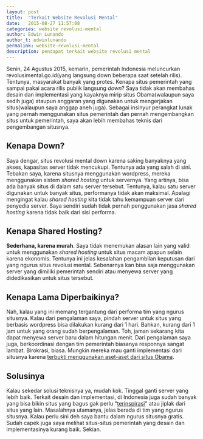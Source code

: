 ```yaml
---
layout: post
title:  "Terkait Website Revolusi Mental"
date:   2015-08-27 11:57:08
categories: website revolusi-mental
author: Edwin Lunando
author_t: edwinlunando
permalink: website-revolusi-mental
description: pendapat terkait website revolusi mental
---
```


Senin, 24 Agustus 2015, kemarin, pemerintah Indonesia meluncurkan revolusimental.go.id(yang langsung down beberapa saat setelah rilis). Tentunya, masyarakat banyak yang protes. Kenapa situs pemerintah yang sampai pakai acara rilis publik langsung *down*? Saya tidak akan membahas desain dan implementasi yang kayaknya mirip situs Obama(walaupun saya sedih juga) ataupun anggaran yang digunakan untuk mengerjakan situs(walaupun saya anggap aneh juga). Sebagai insinyur perangkat lunak yang pernah menggunakan situs pemerintah dan pernah mengembangkan situs untuk pemerintah, saya akan lebih membahas teknis dari pengembangan situsnya.

## Kenapa Down?

Saya dengar, situs revolusi mental down karena saking banyaknya yang akses, kapasitas server tidak mencukupi. Tentunya ada yang salah di sini. Tebakan saya, karena situsnya menggunakan wordpress, mereka menggunakan sistem *shared hosting* untuk servernya. Yang artinya, bisa ada banyak situs di dalam satu server tersebut. Tentunya, kalau satu server digunakan untuk banyak situs, performanya tidak akan maksimal. Apalagi mengingat kalau *shared hosting* kita tidak tahu kemampuan server dari penyedia server. Saya sendiri sudah tidak pernah penggunakan jasa *shared hosting* karena tidak baik dari sisi performa.

## Kenapa Shared Hosting?

**Sederhana, karena murah**. Saya tidak menemukan alasan lain yang valid untuk menggunakan *shared hosting* untuk situs macam apapun selain karena ekonomis. Tentunya ini jelas kesalahan pengambilan keputusan dari yang ngurus situs revolusi mental. Sebenarnya kan bisa saja menggunakan server yang dimiliki pemerintah sendiri atau menyewa server yang didedikasikan untuk situs tersebut.

## Kenapa Lama Diperbaikinya?

Nah, kalau yang ini memang tergantung dari performa tim yang ngurus situsnya. Kalau dari pengalaman saya, pindah server untuk situs yang berbasis wordpress bisa dilakukan kurang dari 1 hari. Bahkan, kurang dari 1 jam untuk yang orang sudah berpengalaman. Toh, jaman sekarang kita dapat menyewa server baru dalam hitungan menit. Dari pengalaman saya juga, berkoordinasi dengan tim pemerintah biasanya responnya sangat lambat. Birokrasi, biasa. Mungkin mereka mau ganti implementasi dari situsnya karena [terbukti menggunakan aset-aset dari situs Obama][0].

## Solusinya

Kalau sekedar solusi teknisnya ya, mudah kok. Tinggal ganti server yang lebih baik. Terkait desain dan implementasi, di Indonesia juga sudah banyak yang bisa bikin situs yang bagus gak perlu "[terinspirasi][1]" atau jiplak dari situs yang lain. Masalahnya utamanya, jelas berada di tim yang ngurus situsnya. Kalau perlu sini deh saya bantu dalam ngurus situsnya gratis. Sudah capek juga saya melihat situs-situs pemerintah yang desain dan implementasinya kurang baik. Sekian.

[0]:    http://www.kompasiana.com/imgos/situs-revolusi-mental-jiplak-situs-barack-obama_55dcf40c2f93737b081f83c6
[1]:    http://nasional.kompas.com/read/2015/08/26/15405201/Situs.Web.Revolusi.Mental.Diakui.Terinspirasi.Situs.Milik.Obama
